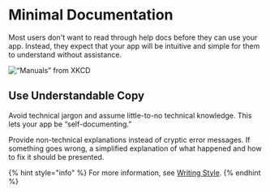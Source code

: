 # Minimal Documentation

Most users don't want to read through help docs before they can use your app. Instead, they expect that your app will be intuitive and simple for them to understand without assistance.

![&#x201C;Manuals&#x201D; from XKCD](../.gitbook/assets/manuals.png)

## Use Understandable Copy

Avoid technical jargon and assume little-to-no technical knowledge. This lets your app be “self-documenting.”

Provide non-technical explanations instead of cryptic error messages. If something goes wrong, a simplified explanation of what happened and how to fix it should be presented.

{% hint style="info" %}
For more information, see [Writing Style](../reference/text.md#writing-style).
{% endhint %}

